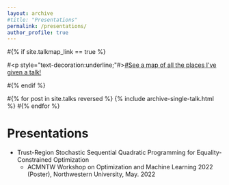 ```yaml
---
layout: archive
#title: "Presentations"
permalink: /presentations/
author_profile: true
---
```


#{% if site.talkmap_link == true %}

#<p style="text-decoration:underline;"#><a href="/talkmap.html">#See a map of all the places I've given a talk!</a></p>

#{% endif %}

#{% for post in site.talks reversed %}
  {% include archive-single-talk.html %}
#{% endfor %}


Presentations
=====
* Trust-Region Stochastic Sequential Quadratic Programming for Equality-Constrained Optimization
   * ACMNTW Workshop on Optimization and Machine Learning 2022 (Poster), Northwestern University,  May. 2022 
